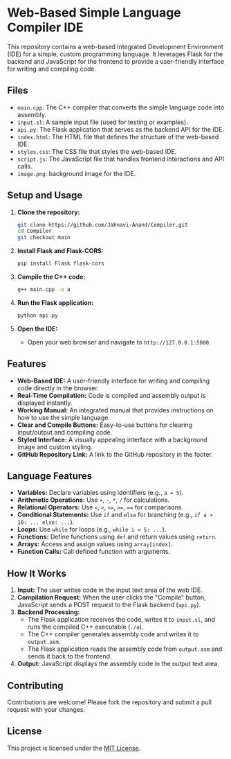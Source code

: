# Web-Based Simple Language Compiler IDE

This repository contains a web-based Integrated Development Environment (IDE) for a simple, custom programming language. It leverages Flask for the backend and JavaScript for the frontend to provide a user-friendly interface for writing and compiling code.

## Files

* `main.cpp`: The C++ compiler that converts the simple language code into assembly.
* `input.sl`: A sample input file (used for testing or examples).
* `api.py`: The Flask application that serves as the backend API for the IDE.
* `index.html`: The HTML file that defines the structure of the web-based IDE.
* `styles.css`: The CSS file that styles the web-based IDE.
* `script.js`: The JavaScript file that handles frontend interactions and API calls.
* `image.png`: background image for the IDE.

## Setup and Usage

1.  **Clone the repository:**
    ```bash
    git clone https://github.com/Jahnavi-Anand/Compiler.git
    cd Compiler
    git checkout main
    ```

2.  **Install Flask and Flask-CORS:**
    ```bash
    pip install Flask flask-cors
    ```

3.  **Compile the C++ code:**
    ```bash
    g++ main.cpp -o a
    ```

4.  **Run the Flask application:**
    ```bash
    python api.py
    ```

5.  **Open the IDE:**
    * Open your web browser and navigate to `http://127.0.0.1:5000`.

## Features

* **Web-Based IDE:** A user-friendly interface for writing and compiling code directly in the browser.
* **Real-Time Compilation:** Code is compiled and assembly output is displayed instantly.
* **Working Manual:** An integrated manual that provides instructions on how to use the simple language.
* **Clear and Compile Buttons:** Easy-to-use buttons for clearing input/output and compiling code.
* **Styled Interface:** A visually appealing interface with a background image and custom styling.
* **GitHub Repository Link:** A link to the GitHub repository in the footer.

## Language Features

* **Variables:** Declare variables using identifiers (e.g., `a = 5`).
* **Arithmetic Operations:** Use `+`, `-`, `*`, `/` for calculations.
* **Relational Operators:** Use `<`, `>`, `<=`, `>=`, `==` for comparisons.
* **Conditional Statements:** Use `if` and `else` for branching (e.g., `if a > 10: ... else: ...`).
* **Loops:** Use `while` for loops (e.g., `while i < 5: ...`).
* **Functions:** Define functions using `def` and return values using `return`.
* **Arrays:** Access and assign values using `array[index]`.
* **Function Calls:** Call defined function with arguments.

## How It Works

1.  **Input:** The user writes code in the input text area of the web IDE.
2.  **Compilation Request:** When the user clicks the "Compile" button, JavaScript sends a POST request to the Flask backend (`api.py`).
3.  **Backend Processing:**
    * The Flask application receives the code, writes it to `input.sl`, and runs the compiled C++ executable (`./a`).
    * The C++ compiler generates assembly code and writes it to `output.asm`.
    * The Flask application reads the assembly code from `output.asm` and sends it back to the frontend.
4.  **Output:** JavaScript displays the assembly code in the output text area.

## Contributing

Contributions are welcome! Please fork the repository and submit a pull request with your changes.

## License

This project is licensed under the [MIT License](LICENSE).
